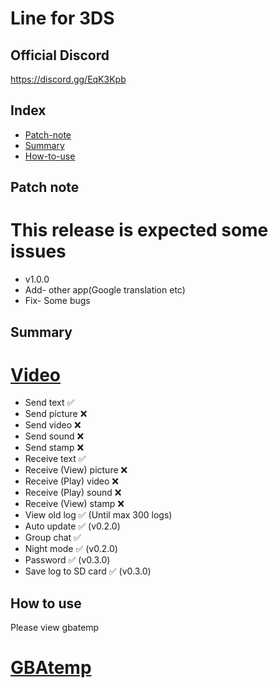 # Line for 3DS

## Official Discord 
https://discord.gg/EqK3Kpb

## Index
* [Patch-note](https://github.com/Core-2-Extreme/Line_for_3DS#Patch-note)
* [Summary](https://github.com/Core-2-Extreme/Line_for_3DS#summary)
* [How-to-use](https://github.com/Core-2-Extreme/Line_for_3DS#How-to-use)

## Patch note
# This release is expected some issues 
* v1.0.0
* Add- other app(Google translation etc)
* Fix- Some bugs

## Summary

# [Video](https://www.youtube.com/watch?v=5K2fCr0lyoM)
* Send text ✅
* Send picture ❌
* Send video ❌
* Send sound ❌
* Send stamp ❌
* Receive text ✅
* Receive (View) picture ❌
* Receive (Play) video ❌
* Receive (Play) sound ❌
* Receive (View) stamp ❌
* View old log ✅ (Until max 300 logs)
* Auto update ✅ (v0.2.0)
* Group chat ✅
* Night mode ✅ (v0.2.0)
* Password ✅ (v0.3.0)
* Save log to SD card ✅ (v0.3.0)

## How to use
Please view gbatemp
# [GBAtemp](https://gbatemp.net/threads/line-for-3ds.539530)

